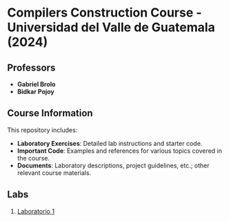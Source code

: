 # Compilers Construction Course - Universidad del Valle de Guatemala (2024)

## Professors

- **Gabriel Brolo**
- **Bidkar Pojoy**

## Course Information

This repository includes:

- **Laboratory Exercises**: Detailed lab instructions and starter code.
- **Important Code**: Examples and references for various topics covered in the course.
- **Documents**: Laboratory descriptions, project guidelines, etc.; other relevant course materials.

## Labs 

1. [Laboratorio 1](https://github.com/mvrcentes/Construction_de_compiladores/tree/Lab-1)
